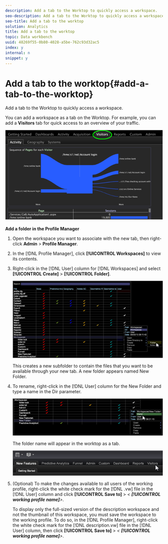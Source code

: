```yaml
---
description: Add a tab to the Worktop to quickly access a workspace.
seo-description: Add a tab to the Worktop to quickly access a workspace.
seo-title: Add a tab to the worktop
solution: Analytics
title: Add a tab to the worktop
topic: Data workbench
uuid: 48269f55-0b80-4028-a5be-762c93d32ac5
index: y
internal: n
snippet: y
---
```


# Add a tab to the worktop{#add-a-tab-to-the-worktop}

Add a tab to the Worktop to quickly access a workspace.

 You can add a workspace as a tab on the Worktop. For example, you can add a **Visitors** tab for quick access to an overview of your traffic.

![](assets/client-tab.png)

**Add a folder in the Profile Manager** 

1. Open the workspace you want to associate with the new tab, then right-click **Admin** > **Profile Manager**.
1. In the [!DNL Profile Manager], click **[!UICONTROL Workspaces]** to view its contents.
1. Right-click in the [!DNL User] column for [!DNL Workspaces] and select **[!UICONTROL Create]** > **[!UICONTROL Folder]**.

   ![](assets/tabs_on_worktop.png)

   This creates a new subfolder to contain the files that you want to be available through your new tab. A new folder appears named New Folder. 
1. To rename, right-click in the [!DNL User] column for the New Folder and type a name in the Dir parameter.

   ![](assets/tabs_on_workto_1.png)

   The folder name will appear in the worktop as a tab.

   ![](assets/tabs_on_workto_2.png)

1. (Optional) To make the changes available to all users of the working profile, right-click the white check mark for the [!DNL .vw] file in the [!DNL User] column and click **[!UICONTROL Save to]** > *< **[!UICONTROL working profile name]**>*.

   To display only the full-sized version of the description workspace and not the thumbnail of this workspace, you must save the workspace to the working profile. To do so, in the [!DNL Profile Manager], right-click the white check mark for the [!DNL description.vw] file in the [!DNL User] column, then click **[!UICONTROL Save to]** > *< **[!UICONTROL working profile name]**>*. 

